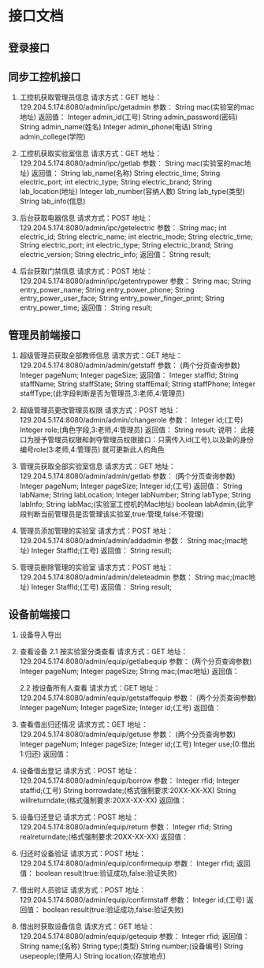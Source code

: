 # 接口文档

## 登录接口

## 同步工控机接口

1. 工控机获取管理员信息
请求方式：GET
地址：129.204.5.174:8080/admin/ipc/getadmin
参数：
	String mac(实验室的mac地址)
返回值：
	Integer admin_id(工号)
	String admin_password(密码)
	String admin_name(姓名)
	Integer admin_phone(电话)
	String admin_college(学院)

2. 工控机获取实验室信息
请求方式：GET
地址：129.204.5.174:8080/admin/ipc/getlab
参数：
	String mac(实验室的mac地址)
返回值：
	String lab_name(名称)
	String electric_time;
	String electric_port;
	int electric_type;
	String electric_brand;
	String lab_location(地址)
	Integer lab_number(容纳人数)
	String lab_type(类型)
	String lab_info(信息)

3. 后台获取电器信息
请求方式：POST
地址：129.204.5.174:8080/admin/ipc/getelectric
参数：
	String mac;
	int electric_id;
	String electric_name;
	int electric_mode;
	String electric_time;
	String electric_port;
	int electric_type;
	String electric_brand;
	String electric_version;
	String electric_info;
返回值：
	String result;

4. 后台获取门禁信息
请求方式：POST
地址：129.204.5.174:8080/admin/ipc/getentrypower
参数：
	String mac;
	String entry_power_name;
	String entry_power_phone;
	String entry_power_user_face;
	String entry_power_finger_print;
	String entry_power_time;
返回值：
	String result;

## 管理员前端接口

1. 超级管理员获取全部教师信息
请求方式：GET
地址：129.204.5.174:8080/admin/admin/getstaff
参数：
	(两个分页查询参数)
	Integer pageNum;
	Integer pageSize;
返回值：
	Integer staffId;
	String staffName;
	String staffState;
	String staffEmail;
	String staffPhone;
	Integer staffType;(此字段判断是否为管理员,3:老师,4:管理员)

2. 超级管理员更改管理员权限
请求方式：POST
地址：129.204.5.174:8080/admin/admin/changerole
参数：
	Integer id;(工号)
	Integer role;(角色字段,3:老师,4:管理员)
返回值：
	String result;
说明：
	此接口为授予管理员权限和剥夺管理员权限接口：只需传入id(工号),以及新的身份编号role(3:老师,4:管理员)
	就可更新此人的角色

3. 管理员获取全部实验室信息
请求方式：GET
地址：129.204.5.174:8080/admin/admin/getlab
参数：
	(两个分页查询参数)
	Integer pageNum;
	Integer pageSize;
	Integer id;(工号)
返回值：
	String labName;
	String labLocation;
	Integer labNumber;
	String labType;
	String labInfo;
	String labMac;(实验室工控机的Mac地址)
	boolean labAdmin;(此字段判断当前管理员是否管理该实验室,true:管理,false:不管理)

4. 管理员添加管理的实验室
请求方式：POST
地址：129.204.5.174:8080/admin/admin/addadmin
参数：
	String mac;(mac地址)
	Integer StaffId;(工号)
返回值：
	String result;

5. 管理员删除管理的实验室
请求方式：POST
地址：129.204.5.174:8080/admin/admin/deleteadmin
参数：
	String mac;(mac地址)
	Integer StaffId;(工号)
返回值：
	String result;

## 设备前端接口

1. 设备导入导出

2. 查看设备
	2.1 按实验室分类查看
	请求方式：GET
	地址：129.204.5.174:8080/admin/equip/getlabequip
	参数：
		(两个分页查询参数)
		Integer pageNum;
		Integer pageSize;
		String mac;(mac地址)
	返回值：
		
	2.2	按设备所有人查看
	请求方式：GET
	地址：129.204.5.174:8080/admin/equip/getstaffequip
	参数：
		(两个分页查询参数)
		Integer pageNum;
		Integer pageSize;
		Integer id;(工号)
	返回值：

3. 查看借出归还情况
请求方式：GET
地址：129.204.5.174:8080/admin/equip/getuse
参数：
	(两个分页查询参数)
	Integer pageNum;
	Integer pageSize;
	Integer id;(工号)
	Integer use;(0:借出 1:归还)
返回值：

4. 设备借出登记
请求方式：POST
地址：129.204.5.174:8080/admin/equip/borrow
参数：
	Integer rfid;
	Integer staffid;(工号)
	String borrowdate;(格式强制要求:20XX-XX-XX)
	String willreturndate;(格式强制要求:20XX-XX-XX)
返回值：

5. 设备归还登记
请求方式：POST
地址：129.204.5.174:8080/admin/equip/return
参数：
	Integer rfid;
	String realreturndate;(格式强制要求:20XX-XX-XX)
返回值：

6. 归还时设备验证
请求方式：POST
地址：129.204.5.174:8080/admin/equip/confirmequip
参数：
	Integer rfid;
返回值：
	boolean result(true:验证成功,false:验证失败)
	
7. 借出时人员验证
请求方式：POST
地址：129.204.5.174:8080/admin/equip/confirmstaff
参数：
	Integer id;(工号)
返回值：
	boolean result(true:验证成功,false:验证失败)

8. 借出时获取设备信息
请求方式：GET
地址：129.204.5.174:8080/admin/equip/getequip
参数：
	Integer rfid;
返回值：
	String name;(名称)
	String type;(类型)
	String number;(设备编号)
	String usepeople;(使用人)
	String location;(存放地点)